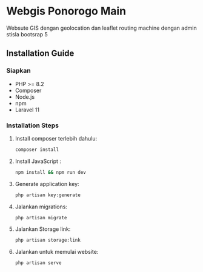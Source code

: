 # Webgis Ponorogo Main

Websute GIS dengan geolocation dan leaflet routing machine dengan admin stisla bootsrap 5

## Installation Guide

### Siapkan
- PHP >= 8.2
- Composer
- Node.js
- npm
- Laravel 11

### Installation Steps

1. Install composer terlebih dahulu:
    ```bash
    composer install
    ```

2. Install JavaScript :
    ```bash
    npm install && npm run dev
    ```

3. Generate application key:
    ```bash
    php artisan key:generate
    ```

4. Jalankan migrations:
    ```bash
    php artisan migrate
    ```

5. Jalankan Storage link:
    ```bash
    php artisan storage:link
    ```

5. Jalankan untuk memulai website:
    ```bash
    php artisan serve
    ```
